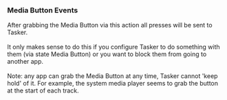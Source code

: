 ### Media Button Events

After grabbing the Media Button via this action all presses will be sent
to Tasker.\
\
It only makes sense to do this if you configure Tasker to do something
with them (via state Media Button) or you want to block them from going
to another app.\
\
Note: any app can grab the Media Button at any time, Tasker cannot
\'keep hold\' of it. For example, the system media player seems to grab
the button at the start of each track.
